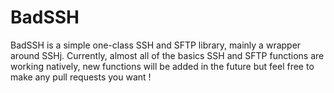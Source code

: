 # BadSSH

BadSSH is a simple one-class SSH and SFTP library, mainly a wrapper around SSHj.
Currently, almost all of the basics SSH and SFTP functions are working natively, new functions will be added in the future but feel free to
make any pull requests you want !
